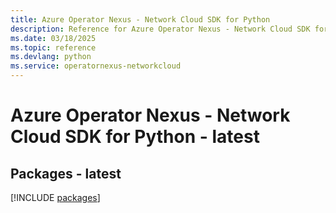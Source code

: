 ```yaml
---
title: Azure Operator Nexus - Network Cloud SDK for Python
description: Reference for Azure Operator Nexus - Network Cloud SDK for Python
ms.date: 03/18/2025
ms.topic: reference
ms.devlang: python
ms.service: operatornexus-networkcloud
---
```

# Azure Operator Nexus - Network Cloud SDK for Python - latest
## Packages - latest
[!INCLUDE [packages](operator-nexus---network-cloud-index.md)]